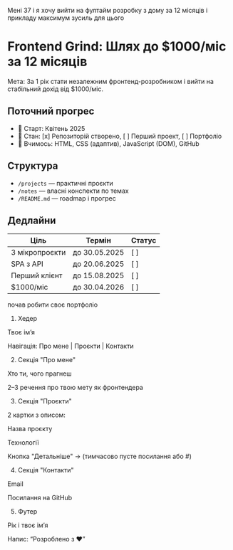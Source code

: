 Мені 37 і я хочу вийти на фултайм розробку з дому за 12 місяців і прикладу максимум зусиль для цього


# Frontend Grind: Шлях до $1000/міс за 12 місяців

Мета: За 1 рік стати незалежним фронтенд-розробником і вийти на стабільний дохід від $1000/міс.

## Поточний прогрес

- 📅 Старт: Квітень 2025
- 💪 Стан: [x] Репозиторій створено, [ ] Перший проект, [ ] Портфоліо
- 🚀 Вчимось: HTML, CSS (адаптив), JavaScript (DOM), GitHub

## Структура

- `/projects` — практичні проєкти
- `/notes` — власні конспекти по темах
- `/README.md` — roadmap і прогрес

## Дедлайни

| Ціль                     | Термін        | Статус |
|--------------------------|---------------|--------|
| 3 мікропроєкти           | до 30.05.2025 | [ ]    |
| SPA з API                | до 20.06.2025 | [ ]    |
| Перший клієнт            | до 15.08.2025 | [ ]    |
| $1000/міс                | до 30.04.2026 | [ ]    |


почав робити своє портфоліо


1. Хедер

Твоє ім’я

Навігація: Про мене | Проєкти | Контакти

2. Секція "Про мене"

Хто ти, чого прагнеш

2–3 речення про твою мету як фронтендера

3. Секція "Проєкти"

2 картки з описом:

Назва проєкту

Технології

Кнопка "Детальніше" → (тимчасово пусте посилання або #)

4. Секція "Контакти"

Email

Посилання на GitHub

5. Футер

Рік і твоє ім’я

Напис: “Розроблено з ❤️”